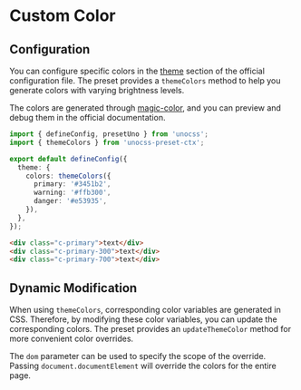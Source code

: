 # Custom Color

## Configuration

You can configure specific colors in the [theme](https://unocss.dev/config/theme) section of the official configuration file. The preset provides a `themeColors` method to help you generate colors with varying brightness levels.

The colors are generated through [magic-color](https://color.zyob.top/), and you can preview and debug them in the official documentation.

```ts {2,6-10}
import { defineConfig, presetUno } from 'unocss';
import { themeColors } from 'unocss-preset-ctx';

export default defineConfig({
  theme: {
    colors: themeColors({
      primary: '#3451b2',
      warning: '#ffb300',
      danger: '#e53935',
    }),
  },
});
```

```html
<div class="c-primary">text</div>
<div class="c-primary-300">text</div>
<div class="c-primary-700">text</div>
```

## Dynamic Modification

When using `themeColors`, corresponding color variables are generated in CSS. Therefore, by modifying these color variables, you can update the corresponding colors. The preset provides an `updateThemeColor` method for more convenient color overrides.

The `dom` parameter can be used to specify the scope of the override. Passing `document.documentElement` will override the colors for the entire page.

<demo vue="custom-color/dynamic-color.vue"/>
